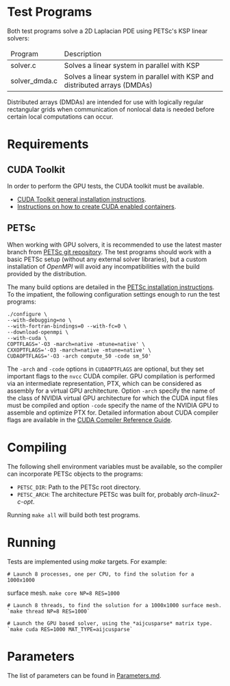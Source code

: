 # Test Programs

Both test programs solve a 2D Laplacian PDE using PETSc's KSP linear solvers:

<table>
<thead>
<tr><td>Program</td><td>Description</td></tr>
</thead>
<tbody>
<tr><td>solver.c</td><td>Solves a linear system in parallel with KSP</td></tr>
<tr><td>solver_dmda.c</td><td>Solves a linear system in parallel with KSP and 
distributed arrays (DMDAs)</td></tr>
</tbody>
</table>

Distributed arrays (DMDAs) are intended for use with logically regular 
rectangular grids when communication of nonlocal data is needed before certain 
local computations can occur.

# Requirements

## CUDA Toolkit

In order to perform the GPU tests, the CUDA toolkit must be available.

- [CUDA Toolkit general installation 
instructions](https://developer.nvidia.com/cuda-downloads).
- [Instructions on how to create CUDA enabled 
containers](https://github.com/lcnsqr/petsc-arg/wiki/CUDA-enabled-Linux-Containers).

## PETSc

When working with GPU solvers, it is recommended to use the latest master 
branch from [PETSc git repository](https://gitlab.com/petsc/petsc.git). The 
test programs should work with a basic PETSc setup (without any external solver 
libraries), but a custom installation of *OpenMPI* will avoid any 
incompatibilities with the build provided by the distribution.

The many build options are detailed in the [PETSc installation 
instructions](https://www.mcs.anl.gov/petsc/documentation/installation.html). 
To the impatient, the following configuration settings enough to run the test 
programs:

    ./configure \
    --with-debugging=no \
    --with-fortran-bindings=0 --with-fc=0 \
    --download-openmpi \
    --with-cuda \
    COPTFLAGS='-O3 -march=native -mtune=native' \
    CXXOPTFLAGS='-O3 -march=native -mtune=native' \
    CUDAOPTFLAGS='-O3 -arch compute_50 -code sm_50'

The `-arch` and `-code` options in `CUDAOPTFLAGS` are optional, but they set 
important flags to the `nvcc` CUDA compiler. GPU compilation is performed via 
an intermediate representation, PTX, which can be considered as assembly for a 
virtual GPU architecture.  Option `-arch` specify the name of the class of 
NVIDIA virtual GPU architecture for which the CUDA input files must be compiled 
and option `-code` specify the name of the NVIDIA GPU to assemble and optimize 
PTX for. Detailed information about CUDA compiler flags are available in the 
[CUDA Compiler Reference 
Guide](https://docs.nvidia.com/cuda/cuda-compiler-driver-nvcc/index.html).

# Compiling

The following shell environment variables must be available, so the compiler 
can incorporate PETSc objects to the programs:

- `PETSC_DIR`: Path to the PETSc root directory.
- `PETSC_ARCH`: The architecture PETSc was built for, probably 
*arch-linux2-c-opt*.

Running `make all` will build both test programs.

# Running

Tests are implemented using *make* targets. For example:

    # Launch 8 processes, one per CPU, to find the solution for a 1000x1000 
surface mesh.
    `make core NP=8 RES=1000`
    
    # Launch 8 threads, to find the solution for a 1000x1000 surface mesh.
    `make thread NP=8 RES=1000`
    
    # Launch the GPU based solver, using the *aijcusparse* matrix type.
    `make cuda RES=1000 MAT_TYPE=aijcusparse`

# Parameters

The list of parameters can be found in [Parameters.md](../Parameters.md).
